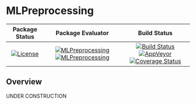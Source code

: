 # MLPreprocessing

| **Package Status** | **Package Evaluator** | **Build Status**  |
|:------------------:|:---------------------:|:-----------------:|
| [![License](http://img.shields.io/badge/license-MIT-brightgreen.svg?style=flat)](LICENSE.md) | [![MLPreprocessing](http://pkg.julialang.org/badges/MLPreprocessing_0.5.svg)](http://pkg.julialang.org/?pkg=MLPreprocessing) [![MLPreprocessing](http://pkg.julialang.org/badges/MLPreprocessing_0.6.svg)](http://pkg.julialang.org/?pkg=MLPreprocessing) | [![Build Status](https://travis-ci.org/JuliaML/MLPreprocessing.jl.svg?branch=master)](https://travis-ci.org/JuliaML/MLPreprocessing.jl) [![AppVeyor](https://ci.appveyor.com/api/projects/status/80ns4uv5473kgj6f?svg=true)](https://ci.appveyor.com/project/Evizero/mlpreprocessing-jl) [![Coverage Status](https://coveralls.io/repos/github/JuliaML/MLPreprocessing.jl/badge.svg?branch=master)](https://coveralls.io/github/JuliaML/MLPreprocessing.jl?branch=master) |

## Overview

UNDER CONSTRUCTION
